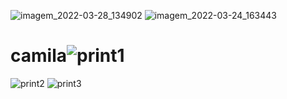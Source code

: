 ![imagem_2022-03-28_134902](https://user-images.githubusercontent.com/92480077/160447628-66128d0a-8a4d-4305-bcfa-f71cf216f7dc.png)
![imagem_2022-03-24_163443](https://user-images.githubusercontent.com/92480077/159996152-76bf50ef-21d1-4a0c-aaa1-48010d762fd3.png)
# camila![print1](https://user-images.githubusercontent.com/92480077/159624500-bab62679-e27b-4ca3-9d05-cfbb09b98d98.png)
![print2](https://user-images.githubusercontent.com/92480077/159624538-ce08003a-e113-4a16-9da0-a13313d22e1d.png)
![print3](https://user-images.githubusercontent.com/92480077/159624567-f62ea05d-35ee-49ad-a8fd-01786b99ba05.png)
